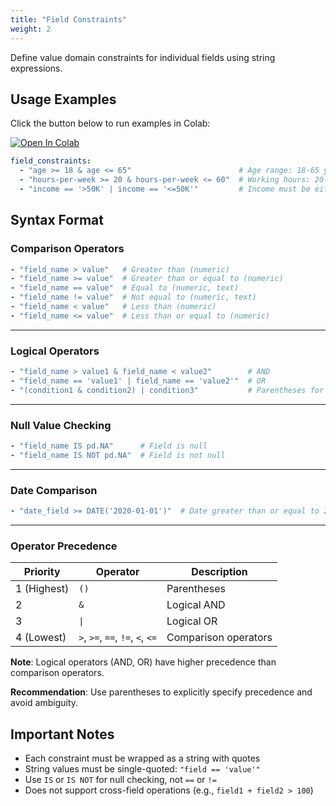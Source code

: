 ```yaml
---
title: "Field Constraints"
weight: 2
---
```


Define value domain constraints for individual fields using string expressions.

## Usage Examples

Click the button below to run examples in Colab:

[![Open In Colab](https://colab.research.google.com/assets/colab-badge.svg)](https://colab.research.google.com/github/nics-tw/petsard/blob/main/demo/petsard-yaml/constrainer-yaml/constrainer_field_constraints.ipynb)

```yaml
field_constraints:
  - "age >= 18 & age <= 65"                        # Age range: 18-65 years
  - "hours-per-week >= 20 & hours-per-week <= 60"  # Working hours: 20-60 hours per week
  - "income == '>50K' | income == '<=50K'"         # Income must be either '>50K' or '<=50K'
```

## Syntax Format

### Comparison Operators

```yaml
- "field_name > value"   # Greater than (numeric)
- "field_name >= value"  # Greater than or equal to (numeric)
- "field_name == value"  # Equal to (numeric, text)
- "field_name != value"  # Not equal to (numeric, text)
- "field_name < value"   # Less than (numeric)
- "field_name <= value"  # Less than or equal to (numeric)
```

---

### Logical Operators

```yaml
- "field_name > value1 & field_name < value2"        # AND
- "field_name == 'value1' | field_name == 'value2'"  # OR
- "(condition1 & condition2) | condition3"           # Parentheses for precedence
```

---

### Null Value Checking

```yaml
- "field_name IS pd.NA"      # Field is null
- "field_name IS NOT pd.NA"  # Field is not null
```

---

### Date Comparison

```yaml
- "date_field >= DATE('2020-01-01')"  # Date greater than or equal to 2020-01-01
```

---

### Operator Precedence

| Priority | Operator | Description |
|----------|----------|-------------|
| 1 (Highest) | `()` | Parentheses |
| 2 | `&` | Logical AND |
| 3 | `\|` | Logical OR |
| 4 (Lowest) | `>`, `>=`, `==`, `!=`, `<`, `<=` | Comparison operators |

**Note**: Logical operators (AND, OR) have higher precedence than comparison operators.

**Recommendation**: Use parentheses to explicitly specify precedence and avoid ambiguity.

## Important Notes

- Each constraint must be wrapped as a string with quotes
- String values must be single-quoted: `"field == 'value'"`
- Use `IS` or `IS NOT` for null checking, not `==` or `!=`
- Does not support cross-field operations (e.g., `field1 + field2 > 100`)